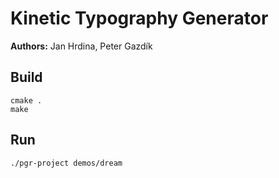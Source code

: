 
# Kinetic Typography Generator 

**Authors:** Jan Hrdina, Peter Gazdík

## Build

    cmake .
    make

## Run

    ./pgr-project demos/dream
